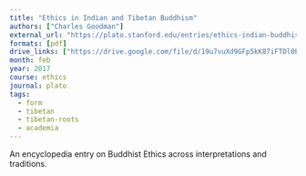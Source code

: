 ```yaml
---
title: "Ethics in Indian and Tibetan Buddhism"
authors: ["Charles Goodman"]
external_url: "https://plato.stanford.edu/entries/ethics-indian-buddhism/"
formats: [pdf]
drive_links: ["https://drive.google.com/file/d/19u7vuXd9GFp5kK87iFTDl0E2EgxhjWTo/view?usp=drivesdk"]
month: feb
year: 2017
course: ethics
journal: plato
tags:
  - form
  - tibetan
  - tibetan-roots
  - academia
---
```


An encyclopedia entry on Buddhist Ethics across interpretations and traditions.
